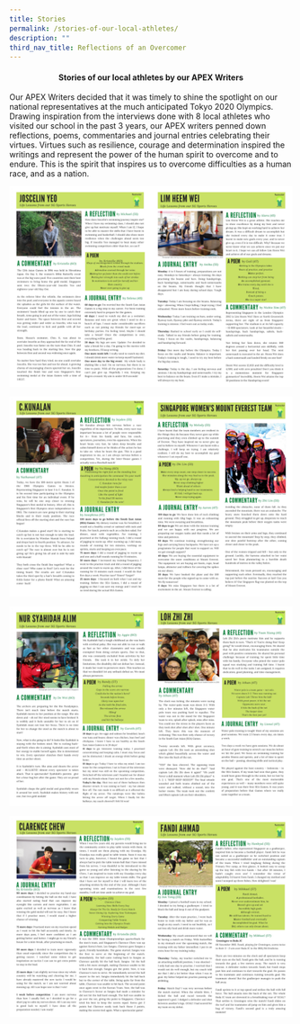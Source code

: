```yaml
---
title: Stories
permalink: /stories-of-our-local-athletes/
description: ""
third_nav_title: Reflections of an Overcomer
---
```

<h4 style="text-align: center;"><strong>Stories of our local athletes by our APEX Writers</strong></h4>
<p>Our APEX Writers decided that it was timely to shine the spotlight on our national representatives at the much anticipated Tokyo 2020 Olympics. Drawing inspiration from the interviews done with 8 local athletes who visited our school in the past 3 years, our APEX writers penned down reflections, poems, commentaries and journal entries celebrating their virtues. Virtues such as resilience, courage and determination inspired the writings and represent the power of the human spirit to overcome and to endure. This is the spirit that inspires us to overcome difficulties as a human race, and as a nation.</p>

![](/images/stories1.jpg)

![](/images/stories2.jpg)

![](/images/stories3.jpg)

![](/images/stories4.jpg)


